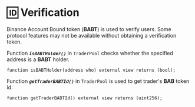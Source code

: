 # 🆔 Verification

Binance Account Bound token (**BABT**) is used to verify users. Some protocol features may not be available without obtaining a verification token. 

Function ***`isBABTHolder()`*** in `TraderPool` checks whether the specified address is a **BABT** holder.

```solidity
function isBABTHolder(address who) external view returns (bool);
```

Function ***`getTraderBABTId()`*** in `TraderPool` is used to get trader's **BAB** token id.

```solidity
function getTraderBABTId() external view returns (uint256);
```